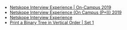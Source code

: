  - [Netskope Interview Experience | On-Campus 2019](https://www.geeksforgeeks.org/netskope-interview-experience-on-campus-2019/)
- [Netskope Interview Experience (On Campus (P+I)) 2019](https://www.geeksforgeeks.org/netskope-interview-experience-on-campus-pi-2019/)
- [Netskope Interview Experience](https://www.geeksforgeeks.org/netskope-interview-experience/)
- [Print a Binary Tree in Vertical Order | Set 1](https://www.geeksforgeeks.org/print-binary-tree-vertical-order/)